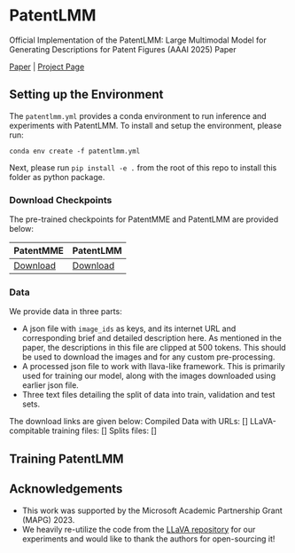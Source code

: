 # PatentLMM
Official Implementation of the PatentLMM: Large Multimodal Model for Generating Descriptions for Patent Figures (AAAI 2025) Paper

[Paper]() | [Project Page](https://vl2g.github.io/projects/PatentLMM/)

## Setting up the Environment
The `patentlmm.yml` provides a conda environment to run inference and experiments with PatentLMM. To install and setup the environment, please run:

```
conda env create -f patentlmm.yml
```

Next, please run `pip install -e .` from the root of this repo to install this folder as python package.

### Download Checkpoints

The pre-trained checkpoints for PatentMME and PatentLMM are provided below:

| **PatentMME**                                  | **PatentLMM**                                   
|------------------------------------------------------|-------------------------------------------------------
| [Download](https://example.com/patentmme-large)      |  [Download](https://example.com/patentlmm-large)       


### Data
We provide data in three parts:
- A json file with `image_ids` as keys, and its internet URL and corresponding brief and detailed description here. As mentioned in the paper, the descriptions in this file are clipped at 500 tokens. This should be used to download the images and for any custom pre-processing.
- A processed json file to work with llava-like framework. This is primarily used for training our model, along with the images downloaded using earlier json file.
- Three text files detailing the split of data into train, validation and test sets.

The download links are given below:
Compiled Data with URLs: []
LLaVA-compitable training files: []
Splits files: []


## Training PatentLMM


## Acknowledgements
- This work was supported by the Microsoft Academic Partnership Grant (MAPG) 2023.
- We heavily re-utilize the code from the [LLaVA repository](https://github.com/haotian-liu/LLaVA) for our experiments and would like to thank the authors for open-sourcing it!
